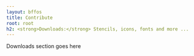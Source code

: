 ```yaml
---
layout: bffos
title: Contribute
root: root
h2: <strong>Downloads:</strong> Stencils, icons, fonts and more ...
---
```


Downloads section goes here